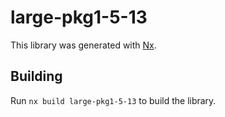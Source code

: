 # large-pkg1-5-13

This library was generated with [Nx](https://nx.dev).

## Building

Run `nx build large-pkg1-5-13` to build the library.
